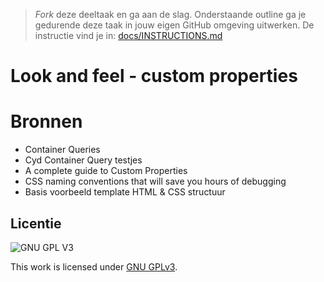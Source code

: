 > _Fork_ deze deeltaak en ga aan de slag. 
Onderstaande outline ga je gedurende deze taak in jouw eigen GitHub omgeving uitwerken. 
De instructie vind je in: [docs/INSTRUCTIONS.md](docs/INSTRUCTIONS.md)

# Look and feel - custom properties

# Bronnen
* Container Queries
* Cyd Container Query testjes
* A complete guide to Custom Properties
* CSS naming conventions that will save you hours of debugging
* Basis voorbeeld template HTML & CSS structuur


## Licentie

![GNU GPL V3](https://www.gnu.org/graphics/gplv3-127x51.png)

This work is licensed under [GNU GPLv3](./LICENSE).
